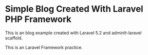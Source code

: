 # Simple Blog Created With Laravel PHP Framework

This is an blog example created with Laravel 5.2 and adminlt-laravel scaffold.

This is an Laravel Framework practice.
